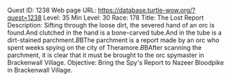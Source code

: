 Quest ID: 1238
Web page URL: https://database.turtle-wow.org/?quest=1238
Level: 35
Min Level: 30
Race: 178
Title: The Lost Report
Description: Sifting through the loose dirt, the severed hand of an orc is found.And clutched in the hand is a bone-carved tube.And in the tube is a dirt-stained parchment.$B$BThe parchment is a report made by an orc who spent weeks spying on the city of Theramore.$B$BAfter scanning the parchment, it is clear that it must be brought to the orc spymaster in Brackenwall Village.
Objective: Bring the Spy's Report to Nazeer Bloodpike in Brackenwall Village.
